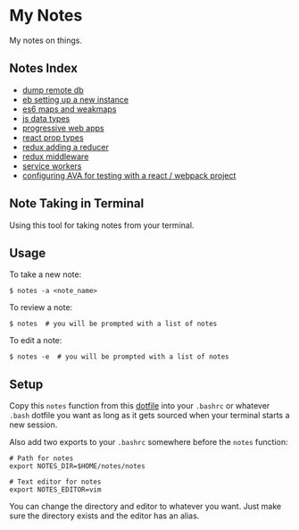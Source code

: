 My Notes
========
My notes on things.


Notes Index
-----------
* [dump remote db](/notes/dump_remote_db.md)
* [eb setting up a new instance](/notes/eb_setting_up_a_new_instance.md)
* [es6 maps and weakmaps](/notes/es6_maps_and_weakmaps.md)
* [js data types](/notes/js_data_types.md)
* [progressive web apps](/notes/progressive_web_apps.md)
* [react prop types](/notes/react_prop_types.md)
* [redux adding a reducer](/notes/redux_adding_a_reducer.md)
* [redux middleware](/notes/redux_middleware.md)
* [service workers](/notes/service_workers.md)
* [configuring AVA for testing with a react / webpack project](/notes/testing_react_webpack_with_ava_and_enzyme.md)



Note Taking in Terminal
-----------------------
Using this tool for taking notes from your terminal.

Usage
-----
To take a new note:

    $ notes -a <note_name>

To review a note:

    $ notes  # you will be prompted with a list of notes

To edit a note:

    $ notes -e  # you will be prompted with a list of notes


Setup
-----
Copy this `notes` function from this [dotfile](https://github.com/goldhand/dotfiles/blob/master/.functions#L283) into your `.bashrc` or whatever `.bash` dotfile you want as long as it gets sourced when your terminal starts a new session.

Also add two exports to your `.bashrc` somewhere before the `notes` function:

    # Path for notes
    export NOTES_DIR=$HOME/notes/notes

    # Text editor for notes
    export NOTES_EDITOR=vim

You can change the directory and editor to whatever you want. Just make sure the directory exists and the editor has an alias.
